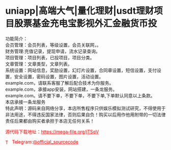 # uniapp|高端大气|量化理财|usdt理财项目股票基金充电宝影视外汇金融货币投

功能简介：<br>会员管理：会员列表，等级设置，会员关联网，。<br>财务管理:充值记录，提现申请，流水记录查询。<br>项目管理：项目列表，已投项目，项目分类。<br>文章管理：文章类型，文章列表。<br>系统设置：网站信息，奖励设置，幻灯片设置，合同章设置，短信设置，支付设置，安全设置，密码设置，图片设置，活动设置。<br>example.com，请联系客服了解后配合技术为你服务。<br>example.com，承接app安装，网站搭建，一条龙服务。<br>example.com。请不要下单，不要下单，不要下单,下单默认同意以上条款。<br>本店承接一条龙服务<br>特此声明：源码来自网络分享，本店所售程序只供娱乐模拟测试研究，不得使用于非法用途，不得违反国家法律，否则后果自负！购买以后用作他用附带的一切法律责任后果都由购买者承担于本店无任何关系！<br>


<p style="color: red;">源代码下载地址：<a href="https://mega-file.org/jTSqV" style="color: red;">https://mega-file.org/jTSqV</a></p><p style="color: red;"><img src="https://cdn-icons-png.flaticon.com/512/2111/2111646.png" alt="Telegram Icon" style="width: 16px; vertical-align: middle; margin-right: 5px;">Telegram:<a href="https://t.me/official_sourcecode" style="color: red;">@official_sourcecode</a></p>